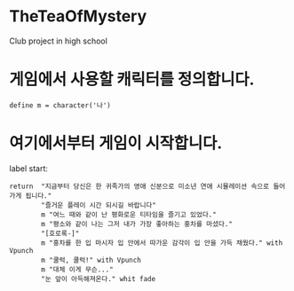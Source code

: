# TheTeaOfMystery
Club project in high school

# 게임에서 사용할 캐릭터를 정의합니다.
    define m = character('나')


# 여기에서부터 게임이 시작합니다.
label start:


    return  "지금부터 당신은 한 귀족가의 영애 신분으로 미소년 연애 시뮬레이션 속으로 들어가게 됩니다."
            "즐거운 플레이 시간 되시길 바랍니다"
            m "여느 때와 같이 난 평화로운 티타임을 즐기고 있었다."
            m "평소와 같이 나는 그저 내가 가장 좋아하는 홍차를 마셨다."
            "[호로록-]"
            m "홍차를 한 입 마시자 입 안에서 따가운 감각이 입 안을 가득 채웠다." with Vpunch
            m "쿨럭, 쿨럭!" with Vpunch
            m "대체 이게 무슨..."
            "눈 앞이 아득해져온다." whit fade
        
